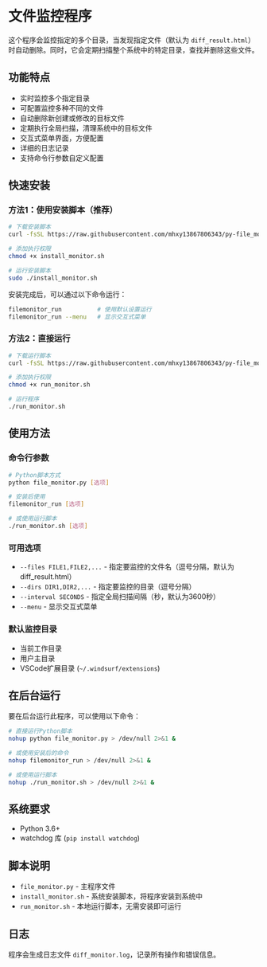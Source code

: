 # 文件监控程序

这个程序会监控指定的多个目录，当发现指定文件（默认为 `diff_result.html`）时自动删除。同时，它会定期扫描整个系统中的特定目录，查找并删除这些文件。

## 功能特点

- 实时监控多个指定目录
- 可配置监控多种不同的文件
- 自动删除新创建或修改的目标文件
- 定期执行全局扫描，清理系统中的目标文件
- 交互式菜单界面，方便配置
- 详细的日志记录
- 支持命令行参数自定义配置

## 快速安装

### 方法1：使用安装脚本（推荐）

```bash
# 下载安装脚本
curl -fsSL https://raw.githubusercontent.com/mhxy13867806343/py-file_monitor/main/install_monitor.sh -o install_monitor.sh

# 添加执行权限
chmod +x install_monitor.sh

# 运行安装脚本
sudo ./install_monitor.sh
```

安装完成后，可以通过以下命令运行：

```bash
filemonitor_run          # 使用默认设置运行
filemonitor_run --menu   # 显示交互式菜单
```

### 方法2：直接运行

```bash
# 下载运行脚本
curl -fsSL https://raw.githubusercontent.com/mhxy13867806343/py-file_monitor/main/run_monitor.sh -o run_monitor.sh

# 添加执行权限
chmod +x run_monitor.sh

# 运行程序
./run_monitor.sh
```

## 使用方法

### 命令行参数

```bash
# Python脚本方式
python file_monitor.py [选项]

# 安装后使用
filemonitor_run [选项]

# 或使用运行脚本
./run_monitor.sh [选项]
```

### 可用选项

- `--files FILE1,FILE2,...` - 指定要监控的文件名（逗号分隔，默认为diff_result.html）
- `--dirs DIR1,DIR2,...` - 指定要监控的目录（逗号分隔）
- `--interval SECONDS` - 指定全局扫描间隔（秒，默认为3600秒）
- `--menu` - 显示交互式菜单

### 默认监控目录

- 当前工作目录
- 用户主目录
- VSCode扩展目录 (`~/.windsurf/extensions`)

## 在后台运行

要在后台运行此程序，可以使用以下命令：

```bash
# 直接运行Python脚本
nohup python file_monitor.py > /dev/null 2>&1 &

# 或使用安装后的命令
nohup filemonitor_run > /dev/null 2>&1 &

# 或使用运行脚本
nohup ./run_monitor.sh > /dev/null 2>&1 &
```

## 系统要求

- Python 3.6+
- watchdog 库 (`pip install watchdog`)

## 脚本说明

- `file_monitor.py` - 主程序文件
- `install_monitor.sh` - 系统安装脚本，将程序安装到系统中
- `run_monitor.sh` - 本地运行脚本，无需安装即可运行

## 日志

程序会生成日志文件 `diff_monitor.log`，记录所有操作和错误信息。
